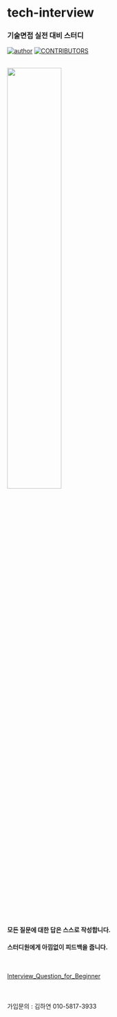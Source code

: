 # tech-interview

### 기술면접 실전 대비 스터디

[![author](https://img.shields.io/badge/author-HayeonKimm-ff69b4.svg?style=flat-square)](https://jbee.io/about)
[![CONTRIBUTORS](https://img.shields.io/badge/contributors-7-green.svg?style=flat-square)](https://github.com/HayeonKimm/tech-Interview/blob/master/CONTRIBUTING.md)<br><br>


<a href="https://github.com/HayeonKimm/Python/graphs/contributors">
  <img src="https://contrib.rocks/image?repo=HayeonKimm/tech-Interview"/width=50%>
</a><br><br>

#### 모든 질문에 대한 답은 스스로 작성합니다.   
#### 스터디원에게 아낌없이 피드백을 줍니다.  

<br>


[Interview_Question_for_Beginner](https://github.com/HayeonKimm/Interview_Question_for_Beginner)
<br><br><br><br>
가입문의 : 김하연 010-5817-3933
